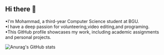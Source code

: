 ## Hi there 👋
•I'm Mohammad, a third-year Computer Science student at BGU.<br/>
•I have a deep passion for volunteering,video editing,and programing.<br/>
•This GitHub profile showcases my work, including academic assignments and personal projects.<br/>

![Anurag's GitHub stats](https://github-readme-stats.vercel.app/api?username=MohamadAlreati&show_icons=true&theme=transparent)
